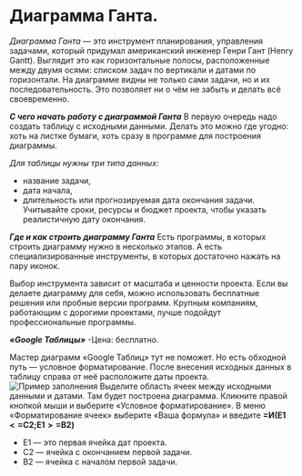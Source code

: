 # Диаграмма Ганта.

*Диаграмма Ганта* — это инструмент планирования, управления задачами, который придумал американский инженер Генри Гант (Henry Gantt). Выглядит это как горизонтальные полосы, расположенные между двумя осями: списком задач по вертикали и датами по горизонтали.
На диаграмме видны не только сами задачи, но и их последовательность. Это позволяет ни о чём не забыть и делать всё своевременно.

***С чего начать работу с диаграммой Ганта***
В первую очередь надо создать таблицу с исходными данными. Делать это можно где угодно: хоть на листке бумаги, хоть сразу в программе для построения диаграммы.

*Для таблицы нужны три типа данных:* 
- название задачи,
- дата начала,
- длительность или прогнозируемая дата окончания задачи.
Учитывайте сроки, ресурсы и бюджет проекта, чтобы указать реалистичную дату окончания.

***Где и как строить диаграмму Ганта***
Есть программы, в которых строить диаграмму нужно в несколько этапов. А есть специализированные инструменты, в которых достаточно нажать на пару иконок.

Выбор инструмента зависит от масштаба и ценности проекта. Если вы делаете диаграмму для себя, можно использовать бесплатные решения или пробные версии программ. Крупным компаниям, работающим с дорогими проектами, лучше подойдут профессиональные программы.

***«Google Таблицы»***
-Цена: бесплатно.

Мастер диаграмм «Google Таблиц» тут не поможет. Но есть обходной путь — условное форматирование.
После внесения исходных данных в таблицу справа от неё расположите даты проекта.
![Пример заполнения](https://cdn.lifehacker.ru/wp-content/uploads/2018/01/googlesheets-ganttchart1_1517495097-630x269.png)
Выделите область ячеек между исходными данными и датами. Там будет построена диаграмма. Кликните правой кнопкой мыши и выберите «Условное форматирование».
В меню «Форматирование ячеек» выберите «Ваша формула» и введите
**=И(E$1<=$C2;E$1>=$B2)**
- E1 — это первая ячейка дат проекта.
- C2 — ячейка с окончанием первой задачи.
- B2 — ячейка с началом первой задачи.

